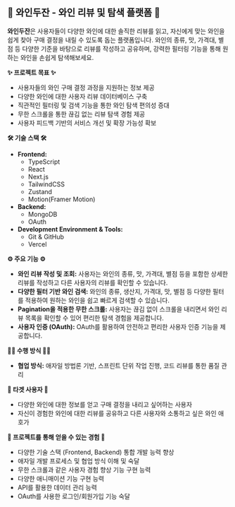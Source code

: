 ## 🍷 와인두잔 - 와인 리뷰 및 탐색 플랫폼 🍷

**와인두잔**은 사용자들이 다양한 와인에 대한 솔직한 리뷰를 읽고, 자신에게 맞는 와인을 쉽게 찾아 구매 결정을 내릴 수 있도록 돕는 플랫폼입니다. 와인의 종류, 맛, 가격대, 별점 등 다양한 기준을 바탕으로 리뷰를 작성하고 공유하며, 강력한 필터링 기능을 통해 원하는 와인을 손쉽게 탐색해보세요.

**✨ 프로젝트 목표 ✨**

- 사용자들의 와인 구매 결정 과정을 지원하는 정보 제공
- 다양한 와인에 대한 사용자 리뷰 데이터베이스 구축
- 직관적인 필터링 및 검색 기능을 통한 와인 탐색 편의성 증대
- 무한 스크롤을 통한 끊김 없는 리뷰 탐색 경험 제공
- 사용자 피드백 기반의 서비스 개선 및 확장 가능성 확보

**🛠️ 기술 스택 🛠️**

- **Frontend:**
  - TypeScript
  - React
  - Next.js
  - TailwindCSS
  - Zustand
  - Motion(Framer Motion)
- **Backend:**
  - MongoDB
  - OAuth
- **Development Environment & Tools:**
  - Git & GitHub
  - Vercel

**⚙️ 주요 기능 ⚙️**

- **와인 리뷰 작성 및 조회:** 사용자는 와인의 종류, 맛, 가격대, 별점 등을 포함한 상세한 리뷰를 작성하고 다른 사용자의 리뷰를 확인할 수 있습니다.
- **다양한 필터 기반 와인 검색:** 와인의 종류, 생산지, 가격대, 맛, 별점 등 다양한 필터를 적용하여 원하는 와인을 쉽고 빠르게 검색할 수 있습니다.
- **Pagination을 적용한 무한 스크롤:** 사용자는 끊김 없이 스크롤을 내리면서 와인 리뷰 목록을 확인할 수 있어 편리한 탐색 경험을 제공합니다.
- **사용자 인증 (OAuth):** OAuth를 활용하여 안전하고 편리한 사용자 인증 기능을 제공합니다.

**🧑‍💻 수행 방식 🧑‍💻**

- **협업 방식:** 애자일 방법론 기반, 스프린트 단위 작업 진행, 코드 리뷰를 통한 품질 관리

**🎯 타겟 사용자 🎯**

- 다양한 와인에 대한 정보를 얻고 구매 결정을 내리고 싶어하는 사용자
- 자신이 경험한 와인에 대한 리뷰를 공유하고 다른 사용자와 소통하고 싶은 와인 애호가

**🚀 프로젝트를 통해 얻을 수 있는 경험 🚀**

- 다양한 기술 스택 (Frontend, Backend) 통합 개발 능력 향상
- 애자일 개발 프로세스 및 협업 방식 이해 및 숙달
- 무한 스크롤과 같은 사용자 경험 향상 기능 구현 능력
- 다양한 애니매이션 기능 구현 능력
- API를 활용한 데이터 관리 능력
- OAuth를 사용한 로그인/회원가입 기능 숙달

